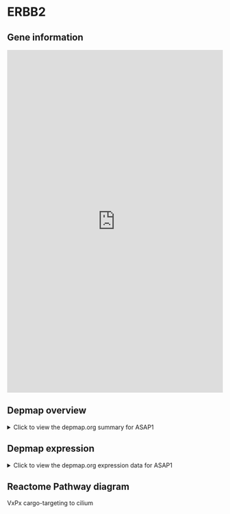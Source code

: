 <h1>ERBB2</h1>

<h2>Gene information</h2>
<iframe src="https://depmap.org/portal/gene/ASAP1?tab=about" style="border:none;width:100%;height:800px"></iframe>

<h2>Depmap overview</h2>
<details>
  <summary>Click to view the depmap.org summary for ASAP1</summary>
  <iframe src="https://depmap.org/portal/gene/ASAP1?tab=overview" style="border:none;width:100%;height:800px"></iframe>
</details>

<h2>Depmap expression</h2>
<details>
  <summary>Click to view the depmap.org expression data for ASAP1</summary>
  <iframe src="https://depmap.org/portal/gene/ASAP1?tab=characterization" style="border:none;width:100%;height:800px"></iframe>
</details>



<h2>Reactome Pathway diagram</h2>
VxPx cargo-targeting to cilium
<div id="diagramHolder"></div>

<script>
    //Creating the Reactome Diagram widget
    //Take into account a proxy needs to be set up in your server side pointing to www.reactome.org
    function onReactomeDiagramReady(){  //This function is automatically called when the widget code is ready to be used
        var diagram = Reactome.Diagram.create({
            "placeHolder" : "diagramHolder",
            "width" : 900,
            "height" : 500
        });

        //Initialising it to the "Hemostasis" pathway
        diagram.loadDiagram("R-HSA-5620916");

        //Adding different listeners

        diagram.onDiagramLoaded(function (loaded) {
            console.info("Loaded ", loaded);
            diagram.flagItems("BAD");
	    diagram.flagItems("Q92934");
            if (loaded == "R-HSA-5620916") diagram.selectItem("R-HSA-5620916");
        });

     }
</script>



